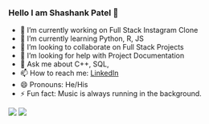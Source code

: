 ### Hello I am Shashank Patel 👋

- 🔭 I’m currently working on Full Stack Instagram Clone
- 🌱 I’m currently learning Python, R, JS
- 👯 I’m looking to collaborate on Full Stack Projects
- 🤔 I’m looking for help with Project Documentation
- 💬 Ask me about C++, SQL, 
- 📫 How to reach me: [LinkedIn](https://www.linkedin.com/in/shashank-patel-70451618b/)
- 😄 Pronouns: He/His
- ⚡ Fun fact: Music is always running in the background.
<img align="centre" src="https://github-readme-stats.vercel.app/api?username=ShashankPatel0111&count_private=true&show_icons=true&theme=github_dark">
<img align="centre" src="https://github-readme-stats.vercel.app/api/top-langs/?username=ShashankPatel0111&layout=compact&theme=github_dark">

